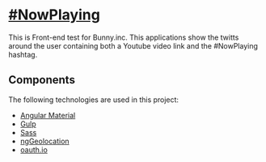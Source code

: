# [#NowPlaying](http://leomoreno.github.io)

This is Front-end test for Bunny.inc. This applications show the twitts around the user containing both a Youtube video link and the #NowPlaying hashtag.  

## Components

The following technologies are used in this project:

* [Angular Material](https://material.angularjs.org/latest/)
* [Gulp](http://gulpjs.com/)
* [Sass](http://sass-lang.com/)
* [ngGeolocation](https://github.com/ninjatronic/ngGeolocation)
* [oauth.io](https://oauth.io/home)
